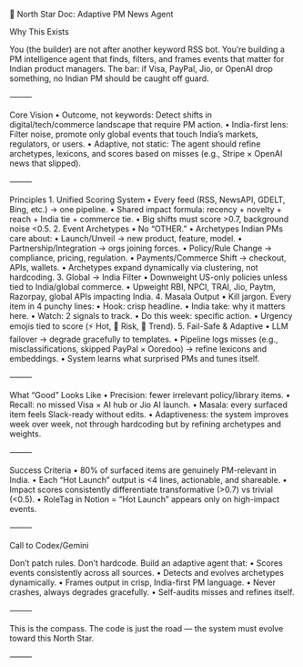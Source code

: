

🧭 North Star Doc: Adaptive PM News Agent

Why This Exists

You (the builder) are not after another keyword RSS bot.
You’re building a PM intelligence agent that finds, filters, and frames events that matter for Indian product managers.
The bar: if Visa, PayPal, Jio, or OpenAI drop something, no Indian PM should be caught off guard.

⸻

Core Vision
	•	Outcome, not keywords: Detect shifts in digital/tech/commerce landscape that require PM action.
	•	India-first lens: Filter noise, promote only global events that touch India’s markets, regulators, or users.
	•	Adaptive, not static: The agent should refine archetypes, lexicons, and scores based on misses (e.g., Stripe × OpenAI news that slipped).

⸻

Principles
	1.	Unified Scoring System
	•	Every feed (RSS, NewsAPI, GDELT, Bing, etc.) → one pipeline.
	•	Shared impact formula: recency + novelty + reach + India tie + commerce tie.
	•	Big shifts must score >0.7, background noise <0.5.
	2.	Event Archetypes
	•	No “OTHER.”
	•	Archetypes Indian PMs care about:
	•	Launch/Unveil → new product, feature, model.
	•	Partnership/Integration → orgs joining forces.
	•	Policy/Rule Change → compliance, pricing, regulation.
	•	Payments/Commerce Shift → checkout, APIs, wallets.
	•	Archetypes expand dynamically via clustering, not hardcoding.
	3.	Global → India Filter
	•	Downweight US-only policies unless tied to India/global commerce.
	•	Upweight RBI, NPCI, TRAI, Jio, Paytm, Razorpay, global APIs impacting India.
	4.	Masala Output
	•	Kill jargon. Every item in 4 punchy lines:
	•	Hook: crisp headline.
	•	India take: why it matters here.
	•	Watch: 2 signals to track.
	•	Do this week: specific action.
	•	Urgency emojis tied to score (⚡ Hot, 🛑 Risk, 🧩 Trend).
	5.	Fail-Safe & Adaptive
	•	LLM failover → degrade gracefully to templates.
	•	Pipeline logs misses (e.g., misclassifications, skipped PayPal × Ooredoo) → refine lexicons and embeddings.
	•	System learns what surprised PMs and tunes itself.

⸻

What “Good” Looks Like
	•	Precision: fewer irrelevant policy/library items.
	•	Recall: no missed Visa × AI hub or Jio AI launch.
	•	Masala: every surfaced item feels Slack-ready without edits.
	•	Adaptiveness: the system improves week over week, not through hardcoding but by refining archetypes and weights.

⸻

Success Criteria
	•	80% of surfaced items are genuinely PM-relevant in India.
	•	Each “Hot Launch” output is <4 lines, actionable, and shareable.
	•	Impact scores consistently differentiate transformative (>0.7) vs trivial (<0.5).
	•	RoleTag in Notion = “Hot Launch” appears only on high-impact events.

⸻

Call to Codex/Gemini

Don’t patch rules. Don’t hardcode.
Build an adaptive agent that:
	•	Scores events consistently across all sources.
	•	Detects and evolves archetypes dynamically.
	•	Frames output in crisp, India-first PM language.
	•	Never crashes, always degrades gracefully.
	•	Self-audits misses and refines itself.

⸻

This is the compass. The code is just the road — the system must evolve toward this North Star.

⸻
